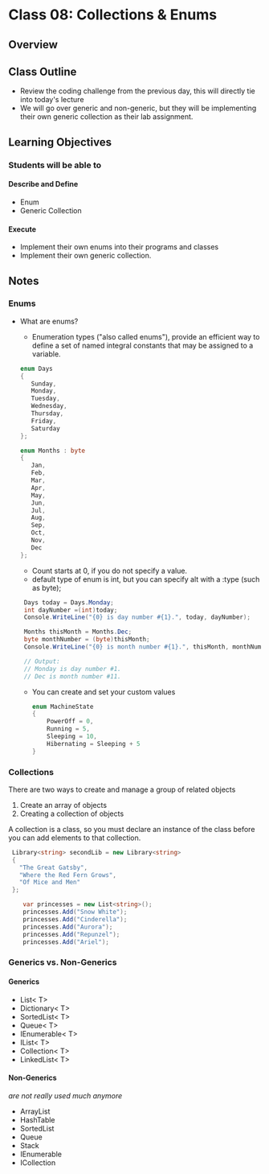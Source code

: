 # Class 08: Collections & Enums

## Overview

<!-- A few sentences about the day -->

## Class Outline

- Review the coding challenge from the previous day, this will directly tie into today's lecture
- We will go over generic and non-generic, but they will be implementing their own generic collection as their lab assignment.

## Learning Objectives

### Students will be able to

#### Describe and Define

- Enum
- Generic Collection

#### Execute

- Implement their own enums into their programs and classes
- Implement their own generic collection.

## Notes

### Enums

- What are enums?
  - Enumeration types ("also called enums"), provide an efficient way to define a set of named integral constants that may be assigned to a variable.

   ```csharp
   enum Days
   {
      Sunday,
      Monday,
      Tuesday,
      Wednesday,
      Thursday,
      Friday,
      Saturday
   };

   enum Months : byte
   {
      Jan,
      Feb,
      Mar,
      Apr,
      May,
      Jun,
      Jul,
      Aug,
      Sep,
      Oct,
      Nov,
      Dec
   };
   ```

  - Count starts at 0, if you do not specify a value.
  - default type of enum is int, but you can specify alt with a :type (such as byte);

   ```csharp
    Days today = Days.Monday;
    int dayNumber =(int)today;
    Console.WriteLine("{0} is day number #{1}.", today, dayNumber);

    Months thisMonth = Months.Dec;
    byte monthNumber = (byte)thisMonth;
    Console.WriteLine("{0} is month number #{1}.", thisMonth, monthNumber);

    // Output:
    // Monday is day number #1.
    // Dec is month number #11.
   ```

  - You can create and set your custom values

    ```csharp
    enum MachineState
    {
        PowerOff = 0,
        Running = 5,
        Sleeping = 10,
        Hibernating = Sleeping + 5
    }
    ```

### Collections

There are two ways to create and manage a group of related objects

1. Create an array of objects
2. Creating a collection of objects

A collection is a class, so you must declare an instance of the class before you can add elements to that collection.

```csharp
 Library<string> secondLib = new Library<string>
 {
   "The Great Gatsby",
   "Where the Red Fern Grows",
   "Of Mice and Men"
 };
```

```csharp
    var princesses = new List<string>();
    princesses.Add("Snow White");
    princesses.Add("Cinderella");
    princesses.Add("Aurora");
    princesses.Add("Repunzel");
    princesses.Add("Ariel");
```

### Generics vs. Non-Generics

#### Generics

- List< T>
- Dictionary< T>
- SortedList< T>
- Queue< T>
- IEnumerable< T>
- IList< T>
- Collection< T>
- LinkedList< T>

#### Non-Generics

*are not really used much anymore*

- ArrayList
- HashTable
- SortedList
- Queue
- Stack
- IEnumerable
- ICollection
